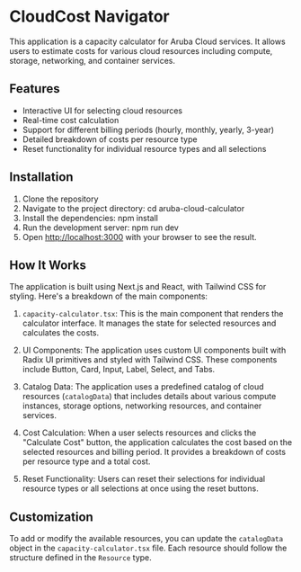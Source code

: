 # CloudCost Navigator

This application is a capacity calculator for Aruba Cloud services. It allows users to estimate costs for various cloud resources including compute, storage, networking, and container services.

## Features

- Interactive UI for selecting cloud resources
- Real-time cost calculation
- Support for different billing periods (hourly, monthly, yearly, 3-year)
- Detailed breakdown of costs per resource type
- Reset functionality for individual resource types and all selections

## Installation

1. Clone the repository
2. Navigate to the project directory: cd aruba-cloud-calculator
3. Install the dependencies: npm install
4. Run the development server: npm run dev
5. Open [http://localhost:3000](http://localhost:3000) with your browser to see the result.

## How It Works

The application is built using Next.js and React, with Tailwind CSS for styling. Here's a breakdown of the main components:

1. `capacity-calculator.tsx`: This is the main component that renders the calculator interface. It manages the state for selected resources and calculates the costs.

2. UI Components: The application uses custom UI components built with Radix UI primitives and styled with Tailwind CSS. These components include Button, Card, Input, Label, Select, and Tabs.

3. Catalog Data: The application uses a predefined catalog of cloud resources (`catalogData`) that includes details about various compute instances, storage options, networking resources, and container services.

4. Cost Calculation: When a user selects resources and clicks the "Calculate Cost" button, the application calculates the cost based on the selected resources and billing period. It provides a breakdown of costs per resource type and a total cost.

5. Reset Functionality: Users can reset their selections for individual resource types or all selections at once using the reset buttons.

## Customization

To add or modify the available resources, you can update the `catalogData` object in the `capacity-calculator.tsx` file. Each resource should follow the structure defined in the `Resource` type.
